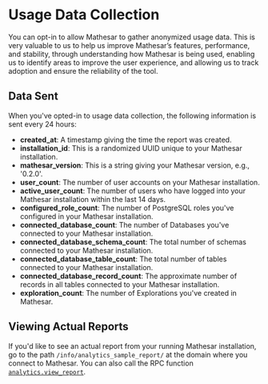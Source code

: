# Usage Data Collection

You can opt-in to allow Mathesar to gather anonymized usage data. This is very valuable to us to help us improve Mathesar’s features, performance, and stability,  through understanding how Mathesar is being used, enabling us to identify areas to improve the user experience, and allowing us to track adoption and ensure the reliability of the tool.

## Data Sent
When you've opted-in to usage data collection, the following information is sent every 24 hours:

- **created_at**: A timestamp giving the time the report was created.
- **installation_id**: This is a randomized UUID unique to your Mathesar installation.
- **mathesar_version**: This is a string giving your Mathesar version, e.g., '0.2.0'.
- **user_count**: The number of user accounts on your Mathesar installation.
- **active_user_count**: The number of users who have logged into your Mathesar installation within the last 14 days.
- **configured_role_count**: The number of PostgreSQL roles you've configured in your Mathesar installation.
- **connected_database_count**: The number of Databases you've connected to your Mathesar installation.
- **connected_database_schema_count**: The total number of schemas connected to your Mathesar installation.
- **connected_database_table_count**: The total number of tables connected to your Mathesar installation.
- **connected_database_record_count**: The approximate number of records in all tables connected to your Mathesar installation.
- **exploration_count**: The number of Explorations you've created in Mathesar.

## Viewing Actual Reports

If you'd like to see an actual report from your running Mathesar installation, go to the path `/info/analytics_sample_report/` at the domain where you connect to Mathesar. You can also call the RPC function [`analytics.view_report`](/api/methods#analytics.view_report).
